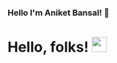 ### Hello I'm Aniket Bansal! 👋

<!--
**aniketbansal1201/aniketbansal1201** is a ✨ _special_ ✨ repository because its `README.md` (this file) appears on your GitHub profile.

Here are some ideas to get you started:

- 🔭 I’m currently working on ...
- 🌱 I’m currently learning ...
- 👯 I’m looking to collaborate on ...
- 🤔 I’m looking for help with ...
- 💬 Ask me about ...
- 📫 How to reach me: ...
- 😄 Pronouns: ...
- ⚡ Fun fact: ...
-->

# Hello, folks! <img src="https://raw.githubusercontent.com/MartinHeinz/MartinHeinz/master/wave.gif" width="30px">
